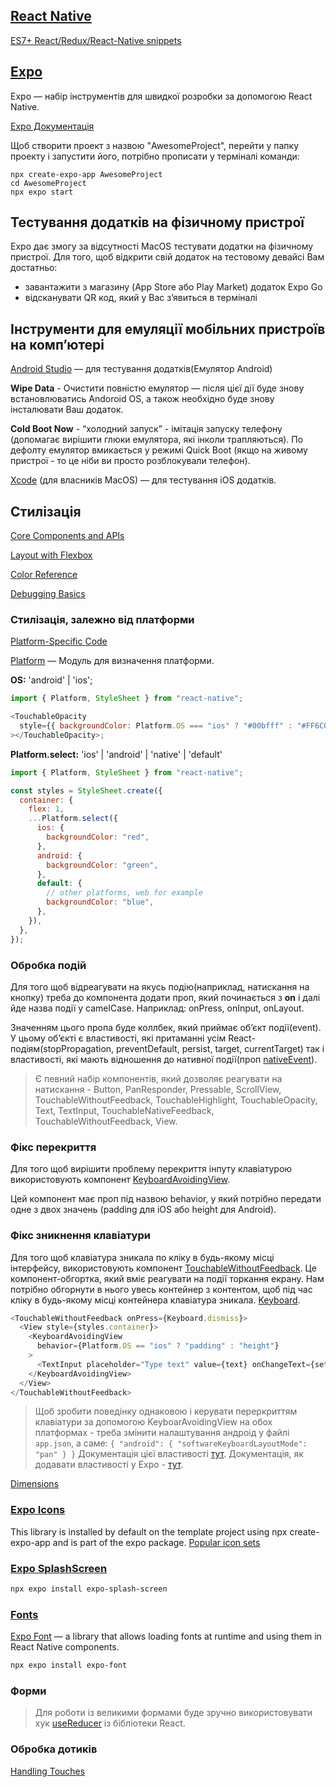 ## [React Native](https://reactnative.dev/)

[ES7+ React/Redux/React-Native snippets](https://github.com/ults-io/vscode-react-javascript-snippets/blob/HEAD/docs/Snippets.md#react-native-components)

## [Expo](https://expo.dev/)

Expo — набір інструментів для швидкої розробки за допомогою React Native.

[Expo Документація](https://docs.expo.dev/)

Щоб створити проект з назвою "AwesomeProject", перейти у папку проекту і запустити його, потрібно прописати у терміналі команди:

```
npx create-expo-app AwesomeProject
cd AwesomeProject
npx expo start
```

## Тестування додатків на фізичному пристрої

Expo дає змогу за відсутності MacOS тестувати додатки на фізичному пристрої.
Для того, щоб відкрити свій додаток на тестовому девайсі Вам достатньо:

- завантажити з магазину (App Store або Play Market) додаток Expo Go
- відсканувати QR код, який у Вас з’явиться в терміналі

## Інструменти для емуляції мобільних пристроїв на комп’ютері

[Android Studio](https://developer.android.com/studio) — для тестування додатків(Емулятор Android)

**Wipe Data** - Очистити повністю емулятор — після цієї дії буде знову встановлюватись Andoroid OS, а також необхідно буде знову інсталювати Ваш додаток.

**Cold Boot Now** - “холодний запуск” - імітація запуску телефону (допомагає вирішити глюки емулятора, які інколи трапляються). По дефолту емулятор вмикається у режимі Quick Boot (якщо на живому пристрої - то це ніби ви просто розблокували телефон).

[Xcode](https://apps.apple.com/ua/app/xcode/id497799835?mt=12) (для власників MacOS) — для тестування iOS додатків.

## Cтилізація

[Core Components and APIs](https://reactnative.dev/docs/components-and-apis)

[Layout with Flexbox](https://reactnative.dev/docs/flexbox?language=javascript)

[Color Reference](https://reactnative.dev/docs/colors)

[Debugging Basics](https://reactnative.dev/docs/debugging)

### Стилізація, залежно від платформи

[Platform-Specific Code](https://reactnative.dev/docs/platform-specific-code)

[Platform](https://reactnative.dev/docs/platform) — Модуль для визначення платформи.

**OS:** 'android' | 'ios';

```js
import { Platform, StyleSheet } from "react-native";

<TouchableOpacity
  style={{ backgroundColor: Platform.OS === "ios" ? "#00bfff" : "#FF6C00" }}
></TouchableOpacity>;
```

**Platform.select:** 'ios' | 'android' | 'native' | 'default'

```js
import { Platform, StyleSheet } from "react-native";

const styles = StyleSheet.create({
  container: {
    flex: 1,
    ...Platform.select({
      ios: {
        backgroundColor: "red",
      },
      android: {
        backgroundColor: "green",
      },
      default: {
        // other platforms, web for example
        backgroundColor: "blue",
      },
    }),
  },
});
```

### Обробка подій

Для того щоб відреагувати на якусь подію(наприклад, натискання на кнопку) треба до компонента додати проп, який починається з **on** і далі йде назва події у camelCase. Наприклад: onPress, onInput, onLayout.

Значенням цього пропа буде коллбек, який приймає об’єкт події(event). У цьому об’єкті є властивості, які притаманні усім React-подіям(stopPropagation, preventDefault, persist, target, currentTarget) так і властивості, які мають відношення до нативної події(проп [nativeEvent](https://reactnative.dev/docs/pressevent)).

> Є певний набір компонентів, який дозволяє реагувати на натискання - Button, PanResponder, Pressable, ScrollView, TouchableWithoutFeedback, TouchableHighlight, TouchableOpacity, Text, TextInput, TouchableNativeFeedback, TouchableWithoutFeedback, View.

### Фікс перекриття

Для того щоб вирішити проблему перекриття інпуту клавіатурою використовують компонент [KeyboardAvoidingView](https://reactnative.dev/docs/keyboardavoidingview).

Цей компонент має проп під назвою behavior, у який потрібно передати одне з двох значень (padding для iOS або height для Android).

### Фікс зникнення клавіатури

Для того щоб клавіатура зникала по кліку в будь-якому місці інтерфейсу, використовують компонент [TouchableWithoutFeedback](https://reactnative.dev/docs/touchablewithoutfeedback). Це компонент-обгортка, який вміє реагувати на події торкання екрану. Нам потрібно обгорнути в нього увесь контейнер з контентом, щоб під час кліку в будь-якому місці контейнера клавіатура зникала.
[Keyboard](https://reactnative.dev/docs/keyboard).

```js
<TouchableWithoutFeedback onPress={Keyboard.dismiss}>
  <View style={styles.container}>
    <KeyboardAvoidingView
      behavior={Platform.OS == "ios" ? "padding" : "height"}
    >
      <TextInput placeholder="Type text" value={text} onChangeText={setText} />
    </KeyboardAvoidingView>
  </View>
</TouchableWithoutFeedback>
```

> Щоб зробити поведінку однаковою і керувати переркриттям клавіатури за допомогою KeyboarAvoidingView на обох платформах - треба змінити налаштування андроід у файлі `app.json`, а саме: `{ "android": { "softwareKeyboardLayoutMode": "pan" } }` Документація цієї властивості [тут](https://docs.expo.dev/versions/latest/config/app/#softwarekeyboardlayoutmode). Документація, як додавати властивості у Expo - [тут](https://docs.expo.dev/workflow/configuration/).

[Dimensions](https://reactnative.dev/docs/dimensions)

### [Expo Icons](https://docs.expo.dev/guides/icons/)

This library is installed by default on the template project using npx create-expo-app and is part of the expo package.
[Popular icon sets](https://icons.expo.fyi/Index)

### [Expo SplashScreen](https://docs.expo.dev/versions/latest/sdk/splash-screen/)

```bash
npx expo install expo-splash-screen
```

### [Fonts](https://docs.expo.dev/develop/user-interface/fonts/)

[Expo Font](https://docs.expo.dev/versions/latest/sdk/font/#installation) — a library that allows loading fonts at runtime and using them in React Native components.

```bash
npx expo install expo-font
```

### Форми

> Для роботи із великими формами буде зручно використовувати хук [useReducer](https://react.dev/reference/react/useReducer) із бібліотеки React.

### Обробка дотиків

[Handling Touches](https://reactnative.dev/docs/handling-touches)
